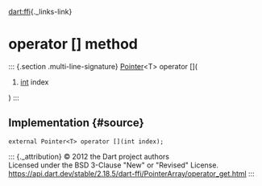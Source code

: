 [dart:ffi](../../dart-ffi/dart-ffi-library){._links-link}

operator \[\] method
====================

::: {.section .multi-line-signature}
[Pointer](../pointer-class)\<T\> operator \[\](

1.  [int](../../dart-core/int-class) index

)
:::

Implementation {#source}
--------------

``` {.language-dart data-language="dart"}
external Pointer<T> operator [](int index);
```

::: {._attribution}
© 2012 the Dart project authors\
Licensed under the BSD 3-Clause \"New\" or \"Revised\" License.\
<https://api.dart.dev/stable/2.18.5/dart-ffi/PointerArray/operator_get.html>
:::
